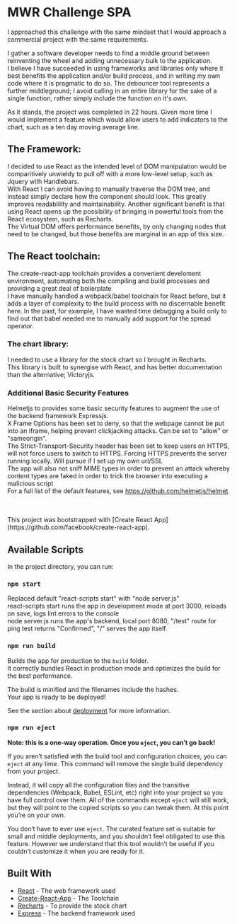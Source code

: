 # MWR Challenge SPA


I approached this challenge with the same mindset that I would approach a commercial project with the same requirements. 

I gather a software developer needs to find a middle ground between reinventing the wheel and adding unnecessary bulk to the application. <br>
I believe I have succeeded in using frameworks and libraries only where it best benefits the application and/or build process, and in writing my own code where it is pragmatic to do so.
The debouncer tool represents a further middleground; I avoid calling in an entire library for the sake of a single function, rather simply include the function on it's own. 

As it stands, the project was completed in 22 hours. Given more time I would implement a feature which would allow users to add indicators to the chart, such as a ten day moving average line. 

## The Framework:
I decided to use React as the intended level of DOM manipulation would be comparitively unwieldy to pull off with a more low-level setup, such as Jquery with Handlebars. <br>
With React I can avoid having to manually traverse the DOM tree, and instead simply declare how the component should look. This greatly improves readablility and maintainability.
Another significant benefit is that using React opens up the possibility of bringing in powerful tools from the React ecosystem, such as Recharts.<br>
The Virtual DOM offers performance benefits, by only changing nodes that need to be changed, but those benefits are marginal in an app of this size.

## The React toolchain:
The create-react-app toolchain provides a convenient develoment environment, automating both the compiling and build processes and providing a great deal of boilerplate<br>
I have manually handled a webpack/babel toolchain for React before, but it adds a layer of complexity to the build process with no discernable benefit here. 
In the past, for example, I have wasted time debugging a build only to find out that babel needed me to manually add support for the spread operator. 

### The chart library:
I needed to use a library for the stock chart so I brought in Recharts. <br>
This library is built to synergise with React, and has better documentation than the alternative; Victoryjs. 

### Additional Basic Security Features
Helmetjs to provides some basic security features to augment the use of the backend framework Expressjs.<br>
X Frame Options has been set to deny, so that the webpage cannot be put into an iframe, helping prevent clickjacking attacks. Can be set to "allow" or "sameorigin". <br>
The Strict-Transport-Security header has been set to keep users on HTTPS, will not force users to switch to HTTPS. Forcing HTTPS prevents the server running locally. Will pursue if I set up my own url/SSL <br>
The app will also not sniff MIME types in order to prevent an attack whereby content types are faked in order to trick the browser into executing a malicious script <br>
For a full list of the default features, see https://github.com/helmetjs/helmet


<br>
<br>
This project was bootstrapped with [Create React App](https://github.com/facebook/create-react-app).

## Available Scripts

In the project directory, you can run:

### `npm start`

Replaced default "react-scripts start" with "node server.js" <br>
react-scripts start runs the app in development mode at port 3000, reloads on save, logs lint errors to the console <br>
node server.js runs the app's backend, local port 8080, "/test" route for ping test returns "Confirmed", "/" serves the app itself.

### `npm run build`

Builds the app for production to the `build` folder.<br>
It correctly bundles React in production mode and optimizes the build for the best performance.

The build is minified and the filenames include the hashes.<br>
Your app is ready to be deployed!

See the section about [deployment](https://facebook.github.io/create-react-app/docs/deployment) for more information.

### `npm run eject`

**Note: this is a one-way operation. Once you `eject`, you can’t go back!**

If you aren’t satisfied with the build tool and configuration choices, you can `eject` at any time. This command will remove the single build dependency from your project.

Instead, it will copy all the configuration files and the transitive dependencies (Webpack, Babel, ESLint, etc) right into your project so you have full control over them. All of the commands except `eject` will still work, but they will point to the copied scripts so you can tweak them. At this point you’re on your own.

You don’t have to ever use `eject`. The curated feature set is suitable for small and middle deployments, and you shouldn’t feel obligated to use this feature. However we understand that this tool wouldn’t be useful if you couldn’t customize it when you are ready for it.


## Built With

* [React](https://reactjs.org/) - The web framework used
* [Create-React-App](https://github.com/facebook/create-react-app) - The Toolchain
* [Recharts](http://recharts.org/) - To provide the stock chart
* [Express](https://expressjs.com/) - The backend framework used
